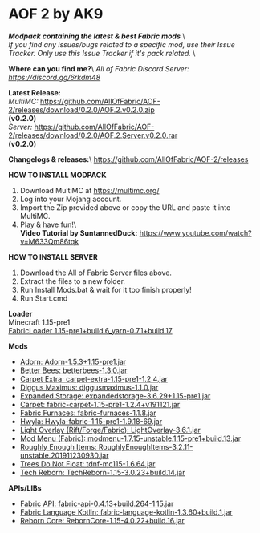 # AOF 2 by AK9	
***Modpack containing the latest &amp; best Fabric mods*** \	
*If you find any issues/bugs related to a specific mod, use their Issue Tracker. Only use this Issue Tracker if it's pack related.* \	

**Where can you find me?**\	
*All of Fabric Discord Server: https://discord.gg/6rkdm48*	

**Latest Release:**\
*MultiMC:*
https://github.com/AllOfFabric/AOF-2/releases/download/0.2.0/AOF.2.v0.2.0.zip \
**(v0.2.0)**\
*Server:*
https://github.com/AllOfFabric/AOF-2/releases/download/0.2.0/AOF.2.Server.v0.2.0.rar \
**(v0.2.0)**


**Changelogs & releases:**\	
https://github.com/AllOfFabric/AOF-2/releases	


**HOW TO INSTALL MODPACK**	
1. Download MultiMC at https://multimc.org/	
2. Log into your Mojang account.	
3. Import the Zip provided above or copy the URL and paste it into MultiMC.	
4. Play & have fun!\	
**Video Tutorial by SuntannedDuck:** https://www.youtube.com/watch?v=M633Qm86tqk	

**HOW TO INSTALL SERVER**	
1. Download the All of Fabric Server files above.	
2. Extract the files to a new folder.	
3. Run Install Mods.bat & wait for it too finish properly!
4. Run Start.cmd


**Loader** \
Minecraft 1.15-pre1 \
[FabricLoader 1.15-pre1+build.6_yarn-0.7.1+build.17](https://fabricmc.net)

**Mods**
- [Adorn: Adorn-1.5.3+1.15-pre1.jar](https://www.curseforge.com/minecraft/mc-mods/adorn)
- [Better Bees: betterbees-1.3.0.jar](https://www.curseforge.com/minecraft/mc-mods/better-bees)
- [Carpet Extra: carpet-extra-1.15-pre1-1.2.4.jar](https://www.curseforge.com/minecraft/mc-mods/carpet-extra)
- [Diggus Maximus: diggusmaximus-1.1.0.jar](https://www.curseforge.com/minecraft/mc-mods/diggus-maximus)
- [Expanded Storage: expandedstorage-3.6.29+1.15-pre1.jar](https://www.curseforge.com/minecraft/mc-mods/expanded-storage)
- [Carpet: fabric-carpet-1.15-pre1-1.2.4+v191121.jar](https://www.curseforge.com/minecraft/mc-mods/carpet)
- [Fabric Furnaces: fabric-furnaces-1.1.8.jar](https://www.curseforge.com/minecraft/mc-mods/fabric-furnaces)
- [Hwyla: Hwyla-fabric-1.15-pre1-1.9.18-69.jar](https://www.curseforge.com/minecraft/mc-mods/hwyla)
- [Light Overlay (Rift/Forge/Fabric): LightOverlay-3.6.1.jar](https://www.curseforge.com/minecraft/mc-mods/light-overlay)
- [Mod Menu (Fabric): modmenu-1.7.15-unstable.1.15-pre1+build.13.jar](https://www.curseforge.com/minecraft/mc-mods/modmenu)
- [Roughly Enough Items: RoughlyEnoughItems-3.2.11-unstable.201911230930.jar](https://www.curseforge.com/minecraft/mc-mods/roughly-enough-items)
- [Trees Do Not Float: tdnf-mc115-1.6.64.jar](https://www.curseforge.com/minecraft/mc-mods/trees-do-not-float)
- [Tech Reborn: TechReborn-1.15-3.0.23+build.14.jar](https://www.curseforge.com/minecraft/mc-mods/techreborn)

**APIs/LIBs**
- [Fabric API: fabric-api-0.4.13+build.264-1.15.jar](https://www.curseforge.com/minecraft/mc-mods/fabric-api)
- [Fabric Language Kotlin: fabric-language-kotlin-1.3.60+build.1.jar](https://www.curseforge.com/minecraft/mc-mods/fabric-language-kotlin)
- [Reborn Core: RebornCore-1.15-4.0.22+build.16.jar](https://www.curseforge.com/minecraft/mc-mods/reborncore)
